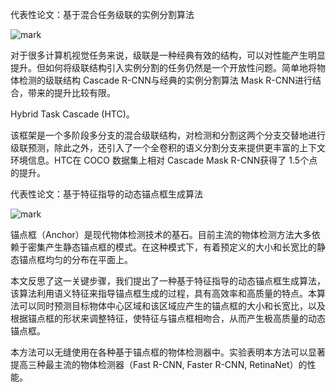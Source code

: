 

代表性论文：基于混合任务级联的实例分割算法

![mark](http://images.iterate.site/blog/image/20190903/ImilmUVz2rzk.png?imageslim)

对于很多计算机视觉任务来说，级联是一种经典有效的结构，可以对性能产生明显提升。但如何将级联结构引入实例分割的任务仍然是一个开放性问题。简单地将物体检测的级联结构 Cascade R-CNN与经典的实例分割算法 Mask R-CNN进行结合，带来的提升比较有限。

Hybrid Task Cascade (HTC)。

该框架是一个多阶段多分支的混合级联结构，对检测和分割这两个分支交替地进行级联预测，除此之外，还引入了一个全卷积的语义分割分支来提供更丰富的上下文环境信息。HTC在 COCO 数据集上相对 Cascade Mask R-CNN获得了 1.5个点的提升。


代表性论文：基于特征指导的动态锚点框生成算法

![mark](http://images.iterate.site/blog/image/20190903/tup0ugXRTjFQ.png?imageslim)


锚点框（Anchor）是现代物体检测技术的基石。目前主流的物体检测方法大多依赖于密集产生静态锚点框的模式。在这种模式下，有着预定义的大小和长宽比的静态锚点框均匀的分布在平面上。

本文反思了这一关键步骤，我们提出了一种基于特征指导的动态锚点框生成算法，该算法利用语义特征来指导锚点框生成的过程，具有高效率和高质量的特点。本算法可以同时预测目标物体中心区域和该区域应产生的锚点框的大小和长宽比，以及根据锚点框的形状来调整特征，使特征与锚点框相吻合，从而产生极高质量的动态锚点框。

本方法可以无缝使用在各种基于锚点框的物体检测器中。实验表明本方法可以显著提高三种最主流的物体检测器（Fast R-CNN, Faster R-CNN, RetinaNet）的性能。
